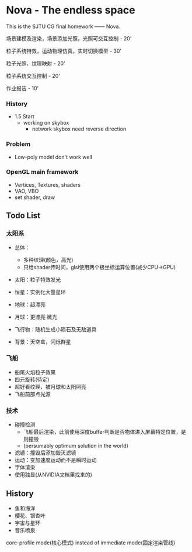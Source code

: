 # Nova - The endless space

This is the SJTU CG final homework —— Nova.  



场景建模及渲染，场景添加光照，光照可交互控制 - 20'

粒子系统特效，运动物理仿真，实时切换模型 - 30'

粒子光照、纹理映射 - 20'

粒子系统交互控制 - 20'

作业报告 - 10'



### History

* 1.5 Start
  * working on skybox
    * network skybox need reverse direction



### Problem

* Low-poly model don't work well



### OpenGL main framework

* Vertices, Textures, shaders
* VAO, VBO
* set shader, draw



## Todo List
### 太阳系

* 总体：
  * 多种纹理(颜色，高光)
  * 只给shader传时间，glsl使用两个极坐标运算位置(减少CPU->GPU)


* 太阳：粒子特效发光
* 恒星：实例化大量星环
* 地球：超漂亮
* 月球：更漂亮 微光
* 飞行物：随机生成小陨石及无敌道具
* 背景：天空盒，闪烁群星

### 飞船

* 船尾火焰粒子效果
* 四元旋转(待定)
* 超好看纹理，被月球和太阳照亮
* 飞船前部点光源

### 技术

* 碰撞检测
  * 飞船最后渲染，此前使用深度buffer判断是否物体进入屏幕特定位置，是则撞毁
  * (persumably optimum solution in the world)
* 滤镜：撞毁后添加毁灭滤镜
* 运动：变加速度运动而不是瞬时运动
* 字体渲染
* 使用独显(从NVIDIA文档里找来的)




##  History

- 鱼和海洋
- 樱花、银杏叶
- 宇宙与星环
- 音乐喷泉

core-profile mode(核心模式) instead of immediate mode(固定渲染管线)